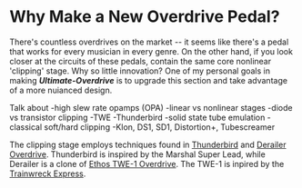 # Why Make a New Overdrive Pedal?
There's countless overdrives on the market -- it seems like there's a pedal that works for every musician in every genre. On the other hand, if you look closer at the circuits of these pedals, contain the same core nonlinear 'clipping' stage. Why so little innovation? One of my personal goals in making ***Ultimate-Overdrive*** is to upgrade this section and take advantage of a more nuianced design.

Talk about
-high slew rate opamps (OPA)
-linear vs nonlinear stages
-diode vs transistor clipping
-TWE
-Thunderbird
-solid state tube emulation
-classical soft/hard clipping
-Klon, DS1, SD1, Distortion+, Tubescreamer


The clipping stage employs techniques found in [Thunderbird](http://www.runoffgroove.com/thunderbird.html) and [Derailer Overdrive](https://www.pedalpcb.com/product/derailer/). Thunderbird is inspired by the Marshal Super Lead, while Derailer is a clone of [Ethos TWE-1 Overdrive](http://www.customtonesinc.com/preamps.html). The TWE-1 is inpired by the [Trainwreck Express](en.wikipedia.org/wiki/Trainwreck_Circuits).